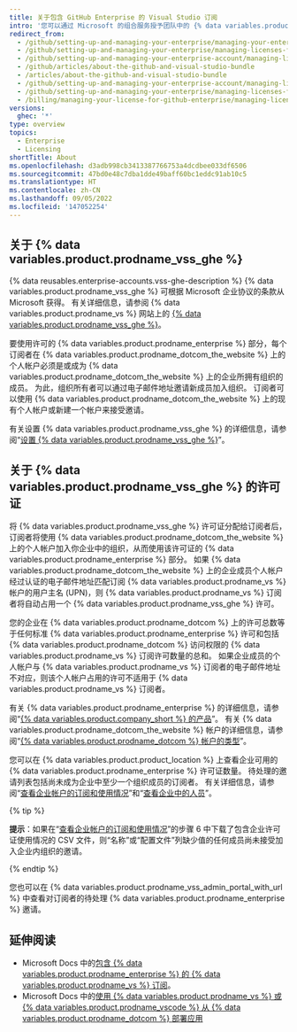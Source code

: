 ```yaml
---
title: 关于包含 GitHub Enterprise 的 Visual Studio 订阅
intro: '您可以通过 Microsoft 的组合服务授予团队中的 {% data variables.product.prodname_vs %} 订阅者访问 {% data variables.product.prodname_enterprise %}。'
redirect_from:
  - /github/setting-up-and-managing-your-enterprise/managing-your-enterprise-account/managing-licenses-for-visual-studio-subscription-with-github-enterprise
  - /github/setting-up-and-managing-your-enterprise/managing-licenses-for-the-github-enterprise-and-visual-studio-bundle
  - /github/setting-up-and-managing-your-enterprise-account/managing-licenses-for-the-github-enterprise-and-visual-studio-bundle
  - /github/articles/about-the-github-and-visual-studio-bundle
  - /articles/about-the-github-and-visual-studio-bundle
  - /github/setting-up-and-managing-your-enterprise-account/managing-licenses-for-visual-studio-subscription-with-github-enterprise
  - /github/setting-up-and-managing-your-enterprise/managing-licenses-for-visual-studio-subscription-with-github-enterprise
  - /billing/managing-your-license-for-github-enterprise/managing-licenses-for-visual-studio-subscription-with-github-enterprise
versions:
  ghec: '*'
type: overview
topics:
  - Enterprise
  - Licensing
shortTitle: About
ms.openlocfilehash: d3adb998cb3413387766753a4dcdbee033df6506
ms.sourcegitcommit: 47bd0e48c7dba1dde49baff60bc1eddc91ab10c5
ms.translationtype: HT
ms.contentlocale: zh-CN
ms.lasthandoff: 09/05/2022
ms.locfileid: '147052254'
---
```

## 关于 {% data variables.product.prodname_vss_ghe %}

{% data reusables.enterprise-accounts.vss-ghe-description %} {% data variables.product.prodname_vss_ghe %} 可根据 Microsoft 企业协议的条款从 Microsoft 获得。 有关详细信息，请参阅 {% data variables.product.prodname_vs %} 网站上的 [{% data variables.product.prodname_vss_ghe %}](https://visualstudio.microsoft.com/subscriptions/visual-studio-github/)。

要使用许可的 {% data variables.product.prodname_enterprise %} 部分，每个订阅者在 {% data variables.product.prodname_dotcom_the_website %} 上的个人帐户必须是或成为 {% data variables.product.prodname_dotcom_the_website %} 上的企业所拥有组织的成员。 为此，组织所有者可以通过电子邮件地址邀请新成员加入组织。 订阅者可以使用 {% data variables.product.prodname_dotcom_the_website %} 上的现有个人帐户或新建一个帐户来接受邀请。

有关设置 {% data variables.product.prodname_vss_ghe %} 的详细信息，请参阅“[设置 {% data variables.product.prodname_vss_ghe %}](/billing/managing-licenses-for-visual-studio-subscriptions-with-github-enterprise/setting-up-visual-studio-subscriptions-with-github-enterprise)”。

## 关于 {% data variables.product.prodname_vss_ghe %} 的许可证

将 {% data variables.product.prodname_vss_ghe %} 许可证分配给订阅者后，订阅者将使用 {% data variables.product.prodname_dotcom_the_website %} 上的个人帐户加入你企业中的组织，从而使用该许可证的 {% data variables.product.prodname_enterprise %} 部分。 如果 {% data variables.product.prodname_dotcom_the_website %} 上的企业成员个人帐户经过认证的电子邮件地址匹配订阅 {% data variables.product.prodname_vs %} 帐户的用户主名 (UPN)，则 {% data variables.product.prodname_vs %} 订阅者将自动占用一个 {% data variables.product.prodname_vss_ghe %} 许可。

您的企业在 {% data variables.product.prodname_dotcom %} 上的许可总数等于任何标准 {% data variables.product.prodname_enterprise %} 许可和包括 {% data variables.product.prodname_dotcom %} 访问权限的 {% data variables.product.prodname_vs %} 订阅许可数量的总和。 如果企业成员的个人帐户与 {% data variables.product.prodname_vs %} 订阅者的电子邮件地址不对应，则该个人帐户占用的许可不适用于 {% data variables.product.prodname_vs %} 订阅者。

有关 {% data variables.product.prodname_enterprise %} 的详细信息，请参阅“[{% data variables.product.company_short %} 的产品](/github/getting-started-with-github/githubs-products#github-enterprise)”。 有关 {% data variables.product.prodname_dotcom_the_website %} 帐户的详细信息，请参阅“[{% data variables.product.prodname_dotcom %} 帐户的类型](/github/getting-started-with-github/types-of-github-accounts)”。

您可以在 {% data variables.product.product_location %} 上查看企业可用的 {% data variables.product.prodname_enterprise %} 许可证数量。 待处理的邀请列表包括尚未成为企业中至少一个组织成员的订阅者。 有关详细信息，请参阅“[查看企业帐户的订阅和使用情况](/billing/managing-billing-for-your-github-account/viewing-the-subscription-and-usage-for-your-enterprise-account)”和“[查看企业中的人员](/admin/user-management/managing-users-in-your-enterprise/viewing-people-in-your-enterprise#viewing-members-and-outside-collaborators)”。

{% tip %}

**提示**：如果在“[查看企业帐户的订阅和使用情况](/billing/managing-billing-for-your-github-account/viewing-the-subscription-and-usage-for-your-enterprise-account#viewing-the-subscription-and-usage-for-your-enterprise-account)”的步骤 6 中下载了包含企业许可证使用情况的 CSV 文件，则“名称”或“配置文件”列缺少值的任何成员尚未接受加入企业内组织的邀请。

{% endtip %}

您也可以在 {% data variables.product.prodname_vss_admin_portal_with_url %} 中查看对订阅者的待处理 {% data variables.product.prodname_enterprise %} 邀请。

## 延伸阅读

- Microsoft Docs 中的[包含 {% data variables.product.prodname_enterprise %} 的 {% data variables.product.prodname_vs %} 订阅](https://docs.microsoft.com/visualstudio/subscriptions/access-github)。
- Microsoft Docs 中的[使用 {% data variables.product.prodname_vs %} 或 {% data variables.product.prodname_vscode %} 从 {% data variables.product.prodname_dotcom %} 部署应用](https://docs.microsoft.com/en-us/azure/developer/github/deploy-with-visual-studio)
